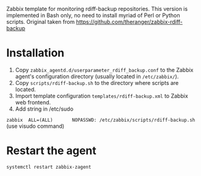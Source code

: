 Zabbix template for monitoring rdiff-backup repositories. This version is implemented in Bash only, no need to install myriad of Perl or Python scripts. Original taken from https://github.com/theranger/zabbix-rdiff-backup


# Installation
1. Copy `zabbix_agentd.d/userparameter_rdiff_backup.conf` to the Zabbix agent's configuration directory (usually located in `/etc/zabbix/`).
2. Copy `scripts/rdiff-backup.sh` to the directory where scripts are located.
3. Import template configuration `templates/rdiff-backup.xml` to Zabbix web frontend.
4. Add string in /etc/sudo

`zabbix  ALL=(ALL)       NOPASSWD: /etc/zabbix/scripts/rdiff-backup.sh`
(use visudo command)
# Restart the agent
`systemctl restart zabbix-zagent`
